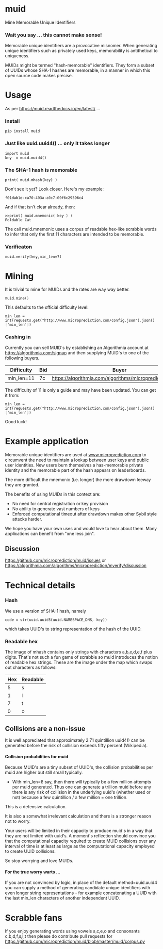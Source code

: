 # muid
Mine Memorable Unique Identifiers 

### Wait you say ... this cannot make sense!

Memorable unique identifiers are a provocative misnomer. When generating 
unique identifiers such as privately used keys, memorability is antithetical
to uniqueness. 

MUIDs might be termed "hash-memorable" identifiers. They form a subset of UUIDs whose SHA-1 hashes are memorable, in a manner in which 
this open source code makes precise. 

# Usage 

As per https://muid.readthedocs.io/en/latest/ ...

### Install 

    pip install muid

### Just like uuid.uuid4() ... only it takes longer
 
    import muid
    key  = muid.muid4()  
 
### The SHA-1 hash is memorable 
    
    print( muid.mhash(key) )    
    
Don't see it yet? Look closer. Here's my example:

    f01dab1e-ca70-403a-a0c7-00f6c29596c4

And if that isn't clear already, then:

    >>print( muid.mnemonic( key ) )
    Foldable Cat  
    
The call muid.mnemonic uses a corpus of readable hex-like scrabble words to infer that only the first 11 characters
are intended to be memorable. 

### Verificaton 

    muid.verify(key,min_len=7)

# Mining 

It is trivial to mine for MUIDs and the rates are way way better. 
    
    muid.mine()
    
This defaults to the official difficulty level:

    min_len = int(requests.get("http://www.microprediction.com/config.json").json()['min_len'])
    

### Cashing in 

Currently you can sell MUID's by establishing an Algorithmia account at https://algorithmia.com/signup and then 
supplying MUID's to one of the following buyers. 

  | Difficulty |  Bid  |  Buyer                                                      |
  |------------|-------|-------------------------------------------------------------|
  | min_len=11 | 7c    | https://algorithmia.com/algorithms/microprediction/mverify  |

The difficulty of 11 is only a guide and may have been updated. You can get it from: 

    min_len = int(requests.get("http://www.microprediction.com/config.json").json()['min_len'])

Good luck! 

# Example application 

Memorable unique identifiers are used at www.microprediction.com to circumvent the need to maintain a lookup
between user keys and public user identities. New users burn themselves a 
has-memorable private identity and the memorable part of the hash appears on leaderboards.
 
The more difficult the mnemonic (i.e. longer) the more drawdown leeway they are granted. 

The benefits of using MUIDs in this context are:

- No need for central registration or key provision
- No ability to generate vast numbers of keys 
- Enforced computational timeout after drawdown makes other Sybil style attacks harder.  
 
We hope you have your own uses and would love to hear about them. Many applications can benefit
from "one less join". 

## Discussion 

https://github.com/microprediction/muid/issues or https://algorithmia.com/algorithms/microprediction/mverify/discussion
    
# Technical details 

### Hash 
We use a version of SHA-1 hash, namely
 
    code = str(uuid.uuid5(uuid.NAMESPACE_DNS, key))
 
which takes UUID's to string representation of the hash of the UUID. 

### Readable hex
    
The image of mhash contains only strings with characters a,b,e,d,e,f plus digits. That's not such a fun game of scrabble so 
muid introduces the notion of readable hex strings. These are the image under the map which swaps out characters as follows:

  | Hex  | Readable  |
  |------|-----------|
  | 5    |s          |
  | 1    |l          |
  | 7    |t          |
  | 0    |o          | 
  
   
## Collisions are a non-issue 

It is well appreciated that approximately 2.71 quintillion uuid4() can be generated before the risk of collision exceeds fifty percent (Wikipedia). 

#### Collision probabilities for muid 

Because MUID's are a tiny subset of UUID's, the collision probabilities per muid are higher but still small typically.

- With min_len=8 say, then there will typically be a few million attempts per muid generated. Thus one can generate a trillion muid before
any there is any risk of collision in the underlying uuid's (whether used or not) because a few quintillion / a few million = one trillion. 

This is a defensive calculation. 
 
It is also a somewhat irrelevant calculation and there is a stronger reason not to worry. 

Your users will be limited
in their capacity to produce muid's in a way that they are not limited with uuid's. A moment's reflection should convince you
that the computational capacity required to create MUID collisions over any interval of time is at least as large as the computational capacity employed 
to create UUID collisions. 

So stop worrying and love MUIDs. 

#### For the true worry warts ...

If you are not convinced by logic, in place of the default method=uuid.uuid4 you can supply a method of generating candidate unique identifiers with
even longer string representations - for example concatenating a UUID with the last min_len characters of another independent UUID. 
 
 
# Scrabble fans 
  
If you enjoy generating words using vowels a,c,e,o and consonants c,b,d,f,s,l,t then please do contribute pull requests for https://github.com/microprediction/muid/blob/master/muid/corpus.py



